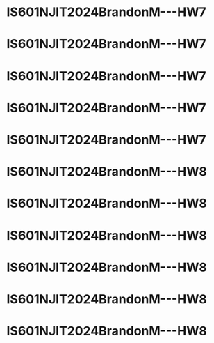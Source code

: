 # IS601NJIT2024BrandonM---HW7
# IS601NJIT2024BrandonM---HW7
# IS601NJIT2024BrandonM---HW7
# IS601NJIT2024BrandonM---HW7
# IS601NJIT2024BrandonM---HW7
# IS601NJIT2024BrandonM---HW8
# IS601NJIT2024BrandonM---HW8
# IS601NJIT2024BrandonM---HW8
# IS601NJIT2024BrandonM---HW8
# IS601NJIT2024BrandonM---HW8
# IS601NJIT2024BrandonM---HW8
